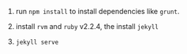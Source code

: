 1. run `npm install` to install dependencies like `grunt`.

2. install `rvm` and `ruby` v2.2.4, the install `jekyll`

3. `jekyll serve`
